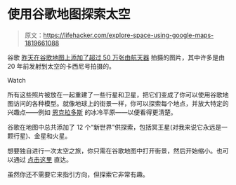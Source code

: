 # 使用谷歌地图探索太空

> 原文：<https://lifehacker.com/explore-space-using-google-maps-1819661088>

谷歌 [昨天在谷歌地图上添加了超过 50 万张由航天器](https://www.blog.google/products/maps/space-out-planets-google-maps/) 拍摄的图片，其中许多是由 20 年前发射到太空的卡西尼号拍摄的。

Watch

所有这些照片被放在一起重建了一些行星和卫星，把它们变成了你可以使用谷歌地图访问的各种模型。就像地球上的街景一样，你可以探索每个地点，并放大特定的兴趣点——例如 [恩克拉多斯](http://google.com/maps/space/enceladus) 的冰冷平原——以便看得更清楚。

谷歌在地图中总共添加了 12 个“新世界”供探索，包括冥王星(对我来说它永远是一颗行星)、金星和火星。

想要独自进行一次太空之旅，你只需在谷歌地图中打开街景，然后开始缩小。也可以通过 [点击这里](https://www.google.com/maps/space/) 直达。

虽然你还不需要它来指引方向，但探索它非常有趣。
